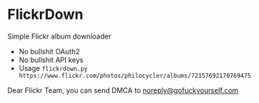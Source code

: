 # FlickrDown 
Simple Flickr album downloader

- No bullshit OAuth2
- No bullshit API keys
- Usage `flickrdown.py https://www.flickr.com/photos/philocycler/albums/72157692170769475`

Dear Flickr Team, you can send DMCA to [noreply@gofuckyourself.com](mailto:noreply@gofuckyourself.com) 